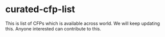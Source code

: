 # curated-cfp-list
This is list of CFPs which is available across world. We will keep updating this. Anyone interested can contribute to this. 
